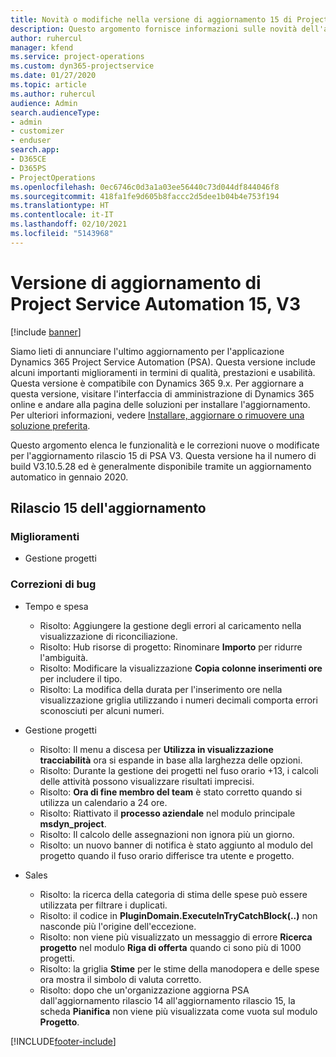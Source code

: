 ```yaml
---
title: Novità o modifiche nella versione di aggiornamento 15 di Project Service Automation V3
description: Questo argomento fornisce informazioni sulle novità dell'aggiornamento rilascio 15 di Project Service Automation V3.
author: ruhercul
manager: kfend
ms.service: project-operations
ms.custom: dyn365-projectservice
ms.date: 01/27/2020
ms.topic: article
ms.author: ruhercul
audience: Admin
search.audienceType:
- admin
- customizer
- enduser
search.app:
- D365CE
- D365PS
- ProjectOperations
ms.openlocfilehash: 0ec6746c0d3a1a03ee56440c73d044df844046f8
ms.sourcegitcommit: 418fa1fe9d605b8faccc2d5dee1b04b4e753f194
ms.translationtype: HT
ms.contentlocale: it-IT
ms.lasthandoff: 02/10/2021
ms.locfileid: "5143968"
---
```

# <a name="project-service-automation-update-release-15-v3"></a>Versione di aggiornamento di Project Service Automation 15, V3

[!include [banner](../includes/psa-now-project-operations.md)]

Siamo lieti di annunciare l'ultimo aggiornamento per l'applicazione Dynamics 365 Project Service Automation (PSA). Questa versione include alcuni importanti miglioramenti in termini di qualità, prestazioni e usabilità. Questa versione è compatibile con Dynamics 365 9.x. Per aggiornare a questa versione, visitare l'interfaccia di amministrazione di Dynamics 365 online e andare alla pagina delle soluzioni per installare l'aggiornamento. Per ulteriori informazioni, vedere [Installare, aggiornare o rimuovere una soluzione preferita](https://docs.microsoft.com/power-platform/admin/install-remove-preferred-solution).

Questo argomento elenca le funzionalità e le correzioni nuove o modificate per l'aggiornamento rilascio 15 di PSA V3. Questa versione ha il numero di build V3.10.5.28 ed è generalmente disponibile tramite un aggiornamento automatico in gennaio 2020.

## <a name="update-release-15"></a>Rilascio 15 dell'aggiornamento 

### <a name="enhancements"></a>Miglioramenti

- Gestione progetti

### <a name="bug-fixes"></a>Correzioni di bug

- Tempo e spesa

  - Risolto: Aggiungere la gestione degli errori al caricamento nella visualizzazione di riconciliazione.
  - Risolto: Hub risorse di progetto: Rinominare **Importo** per ridurre l'ambiguità.
  - Risolto: Modificare la visualizzazione **Copia colonne inserimenti ore** per includere il tipo.
  - Risolto: La modifica della durata per l'inserimento ore nella visualizzazione griglia utilizzando i numeri decimali comporta errori sconosciuti per alcuni numeri.

- Gestione progetti

  - Risolto: Il menu a discesa per **Utilizza in visualizzazione tracciabilità** ora si espande in base alla larghezza delle opzioni.
  - Risolto: Durante la gestione dei progetti nel fuso orario +13, i calcoli delle attività possono visualizzare risultati imprecisi.
  - Risolto: **Ora di fine membro del team** è stato corretto quando si utilizza un calendario a 24 ore.
  - Risolto: Riattivato il **processo aziendale** nel modulo principale **msdyn_project**.
  - Risolto: Il calcolo delle assegnazioni non ignora più un giorno.
  - Risolto: un nuovo banner di notifica è stato aggiunto al modulo del progetto quando il fuso orario differisce tra utente e progetto.

- Sales

  - Risolto: la ricerca della categoria di stima delle spese può essere utilizzata per filtrare i duplicati.
  - Risolto: il codice in **PluginDomain.ExecuteInTryCatchBlock(..)** non nasconde più l'origine dell'eccezione.
  - Risolto: non viene più visualizzato un messaggio di errore **Ricerca progetto** nel modulo **Riga di offerta** quando ci sono più di 1000 progetti.
  - Risolto: la griglia **Stime** per le stime della manodopera e delle spese ora mostra il simbolo di valuta corretto.
  - Risolto: dopo che un'organizzazione aggiorna PSA dall'aggiornamento rilascio 14 all'aggiornamento rilascio 15, la scheda **Pianifica** non viene più visualizzata come vuota sul modulo **Progetto**.


[!INCLUDE[footer-include](../includes/footer-banner.md)]